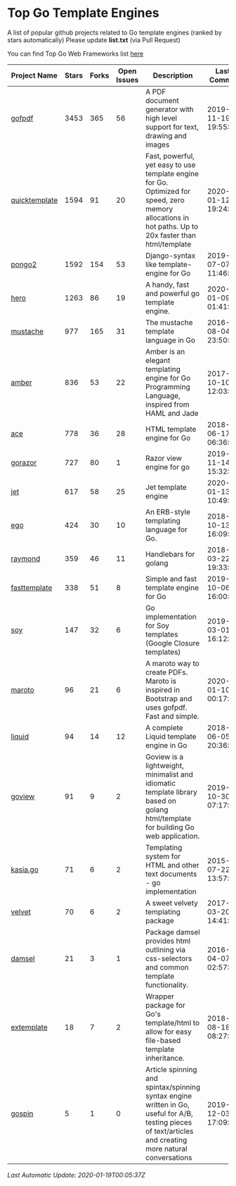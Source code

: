 # Top Go Template Engines
A list of popular github projects related to Go template engines (ranked by stars automatically)
Please update **list.txt** (via Pull Request)

You can find Top Go Web Frameworks list [here](https://github.com/mingrammer/go-web-framework-stars)

| Project Name | Stars | Forks | Open Issues | Description | Last Commit |
| ------------ | ----- | ----- | ----------- | ----------- | ----------- |
| [gofpdf](https://github.com/jung-kurt/gofpdf) | 3453 | 365 | 56 | A PDF document generator with high level support for text, drawing and images | 2019-11-19 19:55:53 |
| [quicktemplate](https://github.com/valyala/quicktemplate) | 1594 | 91 | 20 | Fast, powerful, yet easy to use template engine for Go. Optimized for speed, zero memory allocations in hot paths. Up to 20x faster than html/template | 2020-01-12 19:24:17 |
| [pongo2](https://github.com/flosch/pongo2) | 1592 | 154 | 53 | Django-syntax like template-engine for Go | 2019-07-07 11:46:32 |
| [hero](https://github.com/shiyanhui/hero) | 1263 | 86 | 19 | A handy, fast and powerful go template engine. | 2020-01-09 01:41:20 |
| [mustache](https://github.com/hoisie/mustache) | 977 | 165 | 31 | The mustache template language in Go | 2016-08-04 23:50:33 |
| [amber](https://github.com/eknkc/amber) | 836 | 53 | 22 | Amber is an elegant templating engine for Go Programming Language, inspired from HAML and Jade | 2017-10-10 12:03:22 |
| [ace](https://github.com/yosssi/ace) | 778 | 36 | 28 | HTML template engine for Go | 2018-06-17 06:36:59 |
| [gorazor](https://github.com/sipin/gorazor) | 727 | 80 | 1 | Razor view engine for go | 2019-11-14 15:32:42 |
| [jet](https://github.com/CloudyKit/jet) | 617 | 58 | 25 | Jet  template engine | 2020-01-13 10:49:02 |
| [ego](https://github.com/benbjohnson/ego) | 424 | 30 | 10 | An ERB-style templating language for Go. | 2018-10-13 16:09:26 |
| [raymond](https://github.com/aymerick/raymond) | 359 | 46 | 11 | Handlebars for golang | 2018-03-22 19:33:09 |
| [fasttemplate](https://github.com/valyala/fasttemplate) | 338 | 51 | 8 | Simple and fast template engine for Go | 2019-10-06 16:00:24 |
| [soy](https://github.com/robfig/soy) | 147 | 32 | 6 | Go implementation for Soy templates (Google Closure templates) | 2019-03-01 16:12:07 |
| [maroto](https://github.com/johnfercher/maroto) | 96 | 21 | 6 | A maroto way to create PDFs. Maroto is inspired in Bootstrap and uses gofpdf. Fast and simple. | 2020-01-10 00:17:48 |
| [liquid](https://github.com/osteele/liquid) | 94 | 14 | 12 | A complete Liquid template engine in Go | 2018-06-05 20:36:56 |
| [goview](https://github.com/foolin/goview) | 91 | 9 | 2 | Goview is a lightweight, minimalist and idiomatic template library based on golang html/template for building Go web application. | 2019-10-30 07:17:15 |
| [kasia.go](https://github.com/ziutek/kasia.go) | 71 | 6 | 2 | Templating system for HTML and other text documents - go implementation | 2015-07-22 13:57:53 |
| [velvet](https://github.com/gobuffalo/velvet) | 70 | 6 | 2 | A sweet velvety templating package | 2017-03-20 14:41:06 |
| [damsel](https://github.com/dskinner/damsel) | 21 | 3 | 1 | Package damsel provides html outlining via css-selectors and common template functionality. | 2016-04-07 02:57:10 |
| [extemplate](https://github.com/dannyvankooten/extemplate) | 18 | 7 | 2 | Wrapper package for Go's template/html to allow for easy file-based template inheritance. | 2018-08-18 08:27:29 |
| [gospin](https://github.com/m1/gospin) | 5 | 1 | 0 | Article spinning and spintax/spinning syntax engine written in Go, useful for A/B, testing pieces of text/articles and creating more natural conversations | 2019-12-03 17:09:16 |

*Last Automatic Update: 2020-01-19T00:05:37Z*